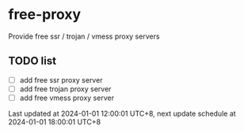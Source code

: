 
# free-proxy
Provide free ssr / trojan / vmess proxy servers


## TODO list
- [ ] add free ssr proxy server
- [ ] add free trojan proxy server
- [ ] add free vmess proxy server

Last updated at 2024-01-01 12:00:01 UTC+8, next update schedule at 2024-01-01 18:00:01 UTC+8

